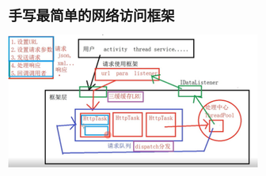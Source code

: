 # 手写最简单的网络访问框架

![image](https://github.com/redoforient/ShenChuApp/blob/master/app/framework_diagram.jpg)
